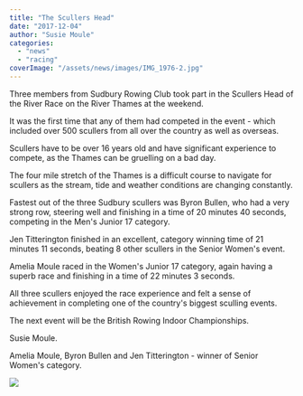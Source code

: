 ```yaml
---
title: "The Scullers Head"
date: "2017-12-04"
author: "Susie Moule"
categories:
  - "news"
  - "racing"
coverImage: "/assets/news/images/IMG_1976-2.jpg"
---
```


Three members from Sudbury Rowing Club took part in the Scullers Head of the River Race on the River Thames at the weekend.

It was the first time that any of them had competed in the event - which included over 500 scullers from all over the country as well as overseas.

Scullers have to be over 16 years old and have significant experience to compete, as the Thames can be gruelling on a bad day.

The four mile stretch of the Thames is a difficult course to navigate for scullers as the stream, tide and weather conditions are changing constantly.

Fastest out of the three Sudbury scullers was Byron Bullen, who had a very strong row, steering well and finishing in a time of 20 minutes 40 seconds, competing in the Men's Junior 17 category.

Jen Titterington finished in an excellent, category winning time of 21 minutes 11 seconds, beating 8 other scullers in the Senior Women's event.

Amelia Moule raced in the Women's Junior 17 category, again having a superb race and finishing in a time of 22 minutes 3 seconds.

All three scullers enjoyed the race experience and felt a sense of achievement in completing one of the country's biggest sculling events.

The next event will be the British Rowing Indoor Championships.

Susie Moule.

Amelia Moule, Byron Bullen and Jen Titterington - winner of Senior Women's category.

[![](/assets/news/images/IMG_1976-768x1024.jpg)](http://sudburyrowingclub.org.uk/wp-content/uploads/2017/12/IMG_1976.jpg)
